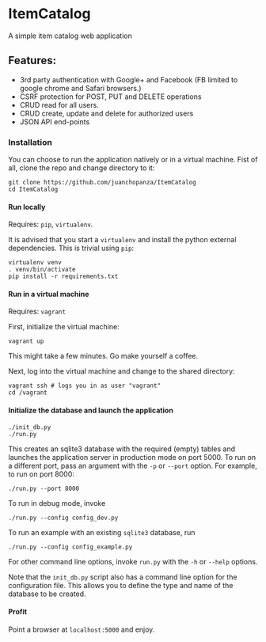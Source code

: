 # ItemCatalog
A simple item catalog web application

## Features:

* 3rd party authentication with Google+ and Facebook (FB limited to google chrome
and Safari browsers.)
* CSRF protection for POST, PUT and DELETE operations
* CRUD read for all users.
* CRUD create, update and delete for authorized users
* JSON API end-points

### Installation

You can choose to run the application natively or in a virtual machine. Fist of all,
clone the repo and change directory to it:

    git clone https://github.com/juanchopanza/ItemCatalog
    cd ItemCatalog

#### Run locally

Requires: `pip`, `virtualenv`.

It is advised that you start a `virtualenv` and install the python external dependencies.
This is trivial using `pip`:

    virtualenv venv
    . venv/bin/activate
    pip install -r requirements.txt

#### Run in a virtual machine

Requires: `vagrant`

First, initialize the virtual machine:

    vagrant up

This might take a few minutes. Go make yourself a coffee.

Next, log into the virtual machine and change to the shared directory:

    vagrant ssh # logs you in as user "vagrant"
    cd /vagrant

#### Initialize the database and launch the application

    ./init_db.py
    ./run.py

This creates an sqlite3 database with the required (empty) tables and launches the
application server in production mode on port 5000. To run on a different port, pass an
argument with the `-p` or `--port` option. For example, to run on port 8000:

    ./run.py --port 8000

To run in debug mode, invoke 

    ./run.py --config config_dev.py
    
To run an example with an existing `sqlite3` database, run  

    ./run.py --config config_example.py

For other command line options, invoke `run.py` with the `-h` or `--help` options.

Note that the `init_db.py` script also has a command line option for the configuration
file. This allows you to define the type and name of the database to be created.

#### Profit

Point a browser at `localhost:5000` and enjoy.
